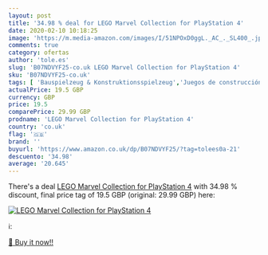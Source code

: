 ```yaml
---
layout: post
title: '34.98 % deal for LEGO Marvel Collection for PlayStation 4'
date: 2020-02-10 10:18:25
image: 'https://m.media-amazon.com/images/I/51NPOxD0ggL._AC_._SL400_.jpg'
comments: true
category: ofertas
author: 'tole.es'
slug: 'B07NDVYF25-co.uk LEGO Marvel Collection for PlayStation 4'
sku: 'B07NDVYF25-co.uk'
tags: [ 'Bauspielzeug & Konstruktionsspielzeug','Juegos de construcción para niños','Juguetes','Juguetes y juegos','Spielzeug','lego', ]
actualPrice: 19.5 GBP
currency: GBP
price: 19.5
comparePrice: 29.99 GBP
prodname: 'LEGO Marvel Collection for PlayStation 4'
country: 'co.uk'
flag: '🇬🇧'
brand: ''
buyurl: 'https://www.amazon.co.uk/dp/B07NDVYF25/?tag=tolees0a-21'
descuento: '34.98'
average: '20.645'
---
```


There's a deal [LEGO Marvel Collection for PlayStation 4](https://www.amazon.co.uk/dp/B07NDVYF25/?tag=tolees0a-21)  with  34.98 % discount, final price tag of  19.5 GBP (original: 29.99 GBP) here:

[![LEGO Marvel Collection for PlayStation 4](https://m.media-amazon.com/images/I/51NPOxD0ggL._AC_._SL400_.jpg)](https://www.amazon.co.uk/dp/B07NDVYF25/?tag=tolees0a-21)

ℹ️:


[🛒 Buy it now!!](https://www.amazon.co.uk/dp/B07NDVYF25/?tag=tolees0a-21)
